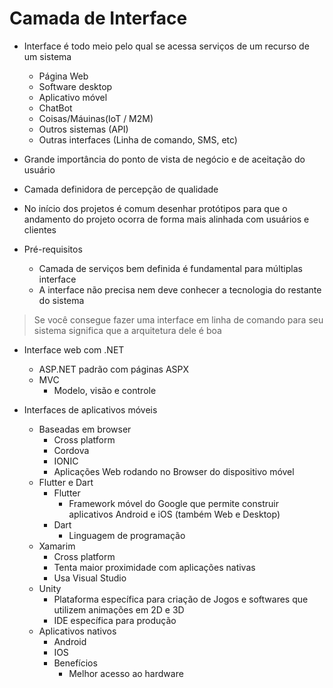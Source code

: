 # Camada de Interface

- Interface é todo meio pelo qual se acessa serviços de um recurso de um sistema
    - Página Web
    - Software desktop
    - Aplicativo móvel
    - ChatBot
    - Coisas/Máuinas(IoT / M2M)
    - Outros sistemas (API)
    - Outras interfaces (Linha de comando, SMS, etc)

- Grande importância do ponto de vista de negócio e de aceitação do usuário
- Camada definidora de percepção de qualidade
- No início dos projetos é comum desenhar protótipos para que o andamento do projeto ocorra de forma mais alinhada com usuários e clientes

- Pré-requisitos
    - Camada de serviços bem definida é fundamental para múltiplas interface
    - A interface não precisa nem deve conhecer a tecnologia do restante do sistema

> Se você consegue fazer uma interface em linha de comando para seu sistema significa que a arquitetura dele é boa

- Interface web com .NET
    - ASP.NET padrão com páginas ASPX
    - MVC 
        - Modelo, visão e controle

- Interfaces de aplicativos móveis
    - Baseadas em browser 
        - Cross platform
        - Cordova
        - IONIC
        - Aplicações Web rodando no Browser do dispositivo móvel
    - Flutter e Dart
        - Flutter
            - Framework móvel do Google que permite construir aplicativos Android e iOS (também Web e Desktop)
        - Dart
            - Linguagem de programação 
    - Xamarim 
        - Cross platform
        - Tenta maior proximidade com aplicações nativas
        - Usa Visual Studio
    - Unity
        - Plataforma específica para criação de Jogos e softwares que utilizem animações em 2D e 3D
        - IDE específica para produção
    - Aplicativos nativos
        - Android 
        - IOS
        - Benefícios
            - Melhor acesso ao hardware
